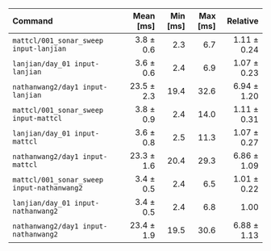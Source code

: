 | Command | Mean [ms] | Min [ms] | Max [ms] | Relative |
|:---|---:|---:|---:|---:|
| `mattcl/001_sonar_sweep input-lanjian` | 3.8 ± 0.6 | 2.3 | 6.7 | 1.11 ± 0.24 |
| `lanjian/day_01 input-lanjian` | 3.6 ± 0.6 | 2.4 | 6.9 | 1.07 ± 0.23 |
| `nathanwang2/day1 input-lanjian` | 23.5 ± 2.3 | 19.4 | 32.6 | 6.94 ± 1.20 |
| `mattcl/001_sonar_sweep input-mattcl` | 3.8 ± 0.9 | 2.4 | 14.0 | 1.11 ± 0.31 |
| `lanjian/day_01 input-mattcl` | 3.6 ± 0.8 | 2.5 | 11.3 | 1.07 ± 0.27 |
| `nathanwang2/day1 input-mattcl` | 23.3 ± 1.6 | 20.4 | 29.3 | 6.86 ± 1.09 |
| `mattcl/001_sonar_sweep input-nathanwang2` | 3.4 ± 0.5 | 2.4 | 6.5 | 1.01 ± 0.22 |
| `lanjian/day_01 input-nathanwang2` | 3.4 ± 0.5 | 2.4 | 6.8 | 1.00 |
| `nathanwang2/day1 input-nathanwang2` | 23.4 ± 1.9 | 19.5 | 30.6 | 6.88 ± 1.13 |
